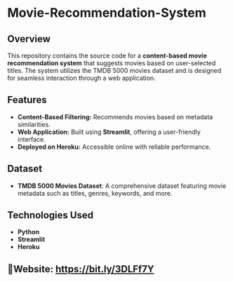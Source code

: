 # Movie-Recommendation-System

## Overview  
This repository contains the source code for a **content-based movie recommendation system** that suggests movies based on user-selected titles. The system utilizes the TMDB 5000 movies dataset and is designed for seamless interaction through a web application.  

## Features  
- **Content-Based Filtering:** Recommends movies based on metadata similarities.  
- **Web Application:** Built using **Streamlit**, offering a user-friendly interface.  
- **Deployed on Heroku:** Accessible online with reliable performance.  

## Dataset  
- **TMDB 5000 Movies Dataset**: A comprehensive dataset featuring movie metadata such as titles, genres, keywords, and more.  

## Technologies Used  
- **Python**  
- **Streamlit**  
- **Heroku**  

## 🔗Website: https://bit.ly/3DLFf7Y
